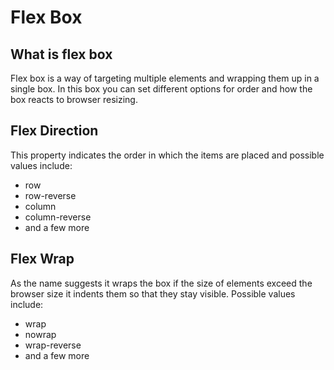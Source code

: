 # Flex Box

## What is flex box

Flex box is a way of targeting multiple elements and wrapping them up in a single box. In this box you can set different options for order and how the box reacts to browser resizing.

## Flex Direction

This property indicates the order in which the items are placed and possible values include:

- row
- row-reverse
- column
- column-reverse
- and a few more

## Flex Wrap

As the name suggests it wraps the box if the size of elements exceed the browser size it indents them so that they stay visible. Possible values include:

- wrap
- nowrap
- wrap-reverse
- and a few more

